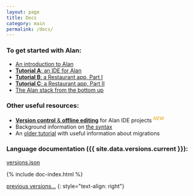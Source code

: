 ```yaml
---
layout: page
title: Docs
category: main
permalink: /docs/
---
```


### To get started with Alan:
- [An introduction to Alan](/pages/tuts/introducing.html)
- [**Tutorial A**: an IDE for Alan](/pages/tutorials/ide-tutorial.html)
- [**Tutorial B**: a Restaurant app, Part I](/pages/tutorials/application-tutorial.html)
- [**Tutorial C**: a Restaurant app, Part II](/pages/tutorials/application-tutorial2.html)
- [The Alan stack from the bottom up](/pages/tuts/bottom-up.html)

### Other useful resources:
- [**Version control** & **offline editing**](/pages/tutorials/ide-version-control.html) for Alan IDE projects <sup style="color: #F0BF4C">***NEW***</sup>
- Background information on [the syntax](/pages/tuts/syntax.html)
- An [older tutorial](/pages/tuts/getting-started.html) with useful information about migrations


<a name="languages"></a>
### Language documentation ({{ site.data.versions.current }}):

<a href="https://dist.alan-platform.com/share/versions/{{ site.data.versions.current }}/versions.json">versions.json</a>

{% include doc-index.html %}

[previous versions...](/docs/archive)
{: style="text-align: right"}
